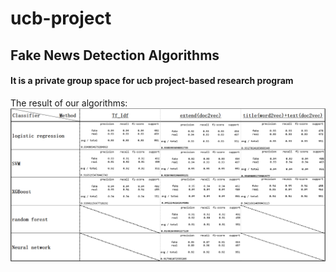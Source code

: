 # ucb-project
## Fake News Detection Algorithms
#### It is a private group space for ucb project-based research program
The result of our algorithms:
![](final.png)
